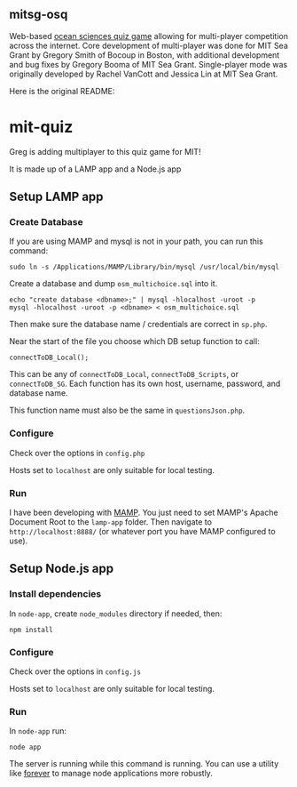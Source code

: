 ## mitsg-osq
Web-based [ocean sciences quiz game](http://osq.nosb.org/) allowing for multi-player competition across the internet. Core development of multi-player was done for MIT Sea Grant by Gregory Smith of Bocoup in Boston, with additional development and bug fixes by Gregory Booma of MIT Sea Grant. Single-player mode was originally developed by Rachel VanCott and Jessica Lin at MIT Sea Grant.

Here is the original README:

mit-quiz
========

Greg is adding multiplayer to this quiz game for MIT!

It is made up of a LAMP app and a Node.js app

## Setup LAMP app

### Create Database

If you are using MAMP and mysql is not in your path, you can run this command:

    sudo ln -s /Applications/MAMP/Library/bin/mysql /usr/local/bin/mysql

Create a database and dump `osm_multichoice.sql` into it.

    echo "create database <dbname>;" | mysql -hlocalhost -uroot -p
    mysql -hlocalhost -uroot -p <dbname> < osm_multichoice.sql

Then make sure the database name / credentials are correct in `sp.php`.

Near the start of the file you choose which DB setup function to call:

    connectToDB_Local();

This can be any of `connectToDB_Local`, `connectToDB_Scripts`, or `connectToDB_SG`. Each function has its own host, username, password, and database name.

This function name must also be the same in `questionsJson.php`.

### Configure

Check over the options in `config.php`

Hosts set to `localhost` are only suitable for local testing.

### Run

I have been developing with [MAMP](http://www.mamp.info/). You just need to set MAMP's Apache Document Root to the `lamp-app` folder. Then navigate to `http://localhost:8888/` (or whatever port you have MAMP configured to use).

## Setup Node.js app

### Install dependencies

In `node-app`, create `node_modules` directory if needed, then:

    npm install

### Configure

Check over the options in `config.js`

Hosts set to `localhost` are only suitable for local testing.

### Run

In `node-app` run:

    node app

The server is running while this command is running. You can use a utility like [forever](https://github.com/nodejitsu/forever) to manage node applications more robustly.